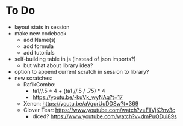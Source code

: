 # To Do
- layout stats in session
- make new codebook
    - add Name(s)
    - add formula
    - add tutorials
- self-building table in js (instead of json imports?)
    - but what about library idea?
- option to append current scratch in session to library? 
- new scratches:
    - RafikCombo: 
        - ta1//.5 * 4 + (ta1 //.5 / .75) * 4
        - https://youtu.be/-kuVk_wyNAg?t=17
    - Xenon: https://youtu.be/aVgurUuDDSw?t=369
    - Clover Tear: https://www.youtube.com/watch?v=FllVjK2nv3c
        - diced? https://www.youtube.com/watch?v=dmPuODui89s 

